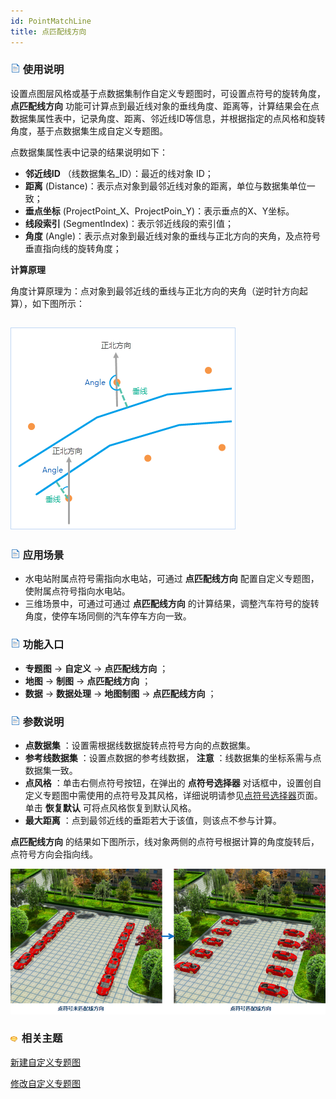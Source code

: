 ```yaml
---
id: PointMatchLine
title: 点匹配线方向
---
```

### ![](../../img/read.gif) 使用说明

设置点图层风格或基于点数据集制作自定义专题图时，可设置点符号的旋转角度， **点匹配线方向**
功能可计算点到最近线对象的垂线角度、距离等，计算结果会在点数据集属性表中，记录角度、距离、邻近线ID等信息，并根据指定的点风格和旋转角度，基于点数据集生成自定义专题图。

点数据集属性表中记录的结果说明如下：

  * **邻近线ID** （线数据集名_ID）：最近的线对象 ID；
  * **距离** (Distance)：表示点对象到最邻近线对象的距离，单位与数据集单位一致；
  * **垂点坐标** (ProjectPoint_X、ProjectPoin_Y)：表示垂点的X、Y坐标。
  * **线段索引** (SegmentIndex)：表示邻近线段的索引值；
  * **角度** (Angle)：表示点对象到最近线对象的垂线与正北方向的夹角，及点符号垂直指向线的旋转角度；

**计算原理**

角度计算原理为：点对象到最邻近线的垂线与正北方向的夹角（逆时针方向起算），如下图所示：

![](img/PointMacthLineTheory.png)  
---  
  
### ![](../../img/read.gif) 应用场景

  * 水电站附属点符号需指向水电站，可通过 **点匹配线方向** 配置自定义专题图，使附属点符号指向水电站。
  * 三维场景中，可通过可通过 **点匹配线方向** 的计算结果，调整汽车符号的旋转角度，使停车场同侧的汽车停车方向一致。

### ![](../../img/read.gif) 功能入口

  * **专题图** -> **自定义** -> **点匹配线方向** ；
  * **地图** -> **制图** -> **点匹配线方向** ；
  * **数据** -> **数据处理** -> **地图制图** -> **点匹配线方向** ；

### ![](../../img/read.gif) 参数说明

  * **点数据集** ：设置需根据线数据旋转点符号方向的点数据集。
  * **参考线数据集** ：设置点数据的参考线数据， **注意** ：线数据集的坐标系需与点数据集一致。
  * **点风格** ：单击右侧点符号按钮，在弹出的 **点符号选择器** 对话框中，设置创自定义专题图中需使用的点符号及其风格，详细说明请参见[点符号选择器](../../SymManager/SymMarkerSelector)页面。单击 **恢复默认** 可将点风格恢复到默认风格。
  * **最大距离** ：点到最邻近线的垂距若大于该值，则该点不参与计算。

**点匹配线方向** 的结果如下图所示，线对象两侧的点符号根据计算的角度旋转后，点符号方向会指向线。

![](img/PointMacthLineResult.png)  

### ![](../../img/seealso.png) 相关主题

 [新建自定义专题图](CustomizeMapDefault)

 [修改自定义专题图](CustomizeMapGroupDia)

